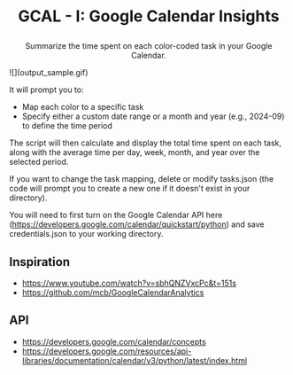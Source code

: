 # <p align="center">GCAL - I: Google Calendar Insights</p>
<p align="center">Summarize the time spent on each color-coded task in your Google Calendar.</p>
![](output_sample.gif)

It will prompt you to:
- Map each color to a specific task
- Specify either a custom date range or a month and year (e.g., 2024-09) to define the time period

The script will then calculate and display the total time spent on each task, along with the average time per day, week, month, and year over the selected period.

If you want to change the task mapping, delete or modify tasks.json (the code will prompt you to create a new one if it doesn't exist in your directory).

You will need to first turn on the Google Calendar API here (https://developers.google.com/calendar/quickstart/python) and save credentials.json to your working directory.


## Inspiration
- https://www.youtube.com/watch?v=sbhQNZVxcPc&t=151s
- https://github.com/mcb/GoogleCalendarAnalytics 


## API
- https://developers.google.com/calendar/concepts
- https://developers.google.com/resources/api-libraries/documentation/calendar/v3/python/latest/index.html
